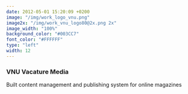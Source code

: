 ```yaml
---
date: 2012-05-01 15:20:09 +0200
image: "/img/work_logo_vnu.png"
image2x: "/img/work_vnu_logo80@2x.png 2x"
image_width: "100%"
background_color: "#003CC7"
font_color: "#FFFFFF"
type: "left"
width: 12
---
```

### **VNU Vacature Media**

Built content management and publishing system for online magazines